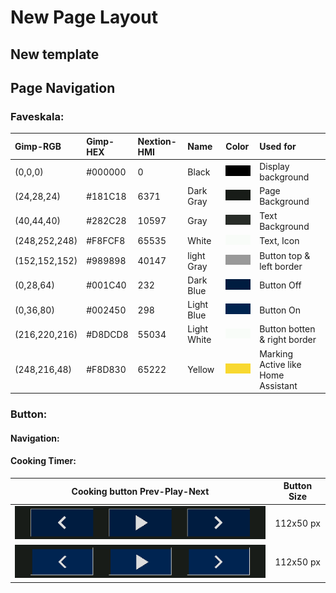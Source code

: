 # New Page Layout

## New template 

## Page Navigation
### Faveskala:
| Gimp-RGB      | Gimp-HEX | Nextion-HMI | Name       |                 Color                      | Used for           |
|:---           |:---      |:---         |:---        |:---                                        |:---                |
| (0,0,0)       | #000000  | 0           | Black      | ![Black](./ColorSample/Black.png)          | Display background |
| (24,28,24)    | #181C18  | 6371        | Dark Gray  | ![Dark Gray](./ColorSample/DarkGray.png)   | Page Background    |
| (40,44,40)    | #282C28  | 10597       | Gray       | ![Gray](./ColorSample/Gray.png)            | Text Background    |
| (248,252,248) | #F8FCF8  | 65535       | White      | ![White](./ColorSample/White.png)          | Text, Icon|
| (152,152,152) | #989898  | 40147       | light Gray | ![Light Gray](./ColorSample/LightGray.png) | Button top & left border |
| (0,28,64)     | #001C40  | 232         | Dark Blue  | ![Dark Blue](./ColorSample/DarkBlue.png)   | Button Off |
| (0,36,80)     | #002450  | 298         | Light Blue | ![Light Blue](./ColorSample/LightBlue.png) | Button On  |
| (216,220,216) | #D8DCD8  | 55034       | Light White| ![White](./ColorSample/White.png)          | Button botten & right border |
| (248,216,48)  | #F8D830  | 65222       | Yellow     | ![Yellow](./ColorSample/Yellow.png)        | Marking Active like Home Assistant|

### Button:

#### Navigation:



#### Cooking Timer:
| Cooking button Prev-Play-Next  | Button Size |
|:---: |:---: |
|![Off](./ColorSample/ButtonOff.png)| 112x50 px |
|![ON](./ColorSample/ButtonOn.png)| 112x50 px |
